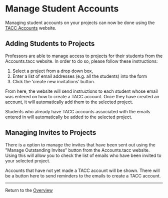 # Manage Student Accounts

Managing student accounts on your projects can now be done using the [TACC Accounts](https://accounts.tacc.utexas.edu/) website.

## Adding Students to Projects

Professors are able to manage access to projects for their students from the Accounts.tacc website. 
In order to do so, please follow these instructions:
1.  Select a project from a drop down box, 
2.  Enter a list of email addresses (e.g. all the students) into the form  
3.  Click the ‘create new invitations’ button.

From here, the website will send instructions to each student whose email was entered on how to create a TACC account.
Once they have created an account, it will automatically add them to the selected project.

Students who already have TACC accounts associated with the emails entered in will automatically be added to the selected project.

## Managing Invites to Projects

There is a option to manage the invites that have been sent out using the "Manage Outstanding Invites" button from the Accounts.tacc website. 
Using this will allow you to check the list of emails who have been invited to your selected project. 

Accounts that have not yet made a TACC account will be shown.
There will be a button here to send reminders to the emails to create a TACC account.


---
Return to the [Overview](index.md)
